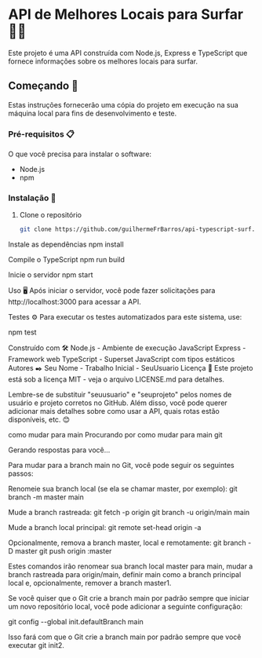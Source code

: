 # API de Melhores Locais para Surfar 🏄‍♂️

Este projeto é uma API construída com Node.js, Express e TypeScript que fornece informações sobre os melhores locais para surfar.

## Começando 🚀

Estas instruções fornecerão uma cópia do projeto em execução na sua máquina local para fins de desenvolvimento e teste.

### Pré-requisitos 📋

O que você precisa para instalar o software:

- Node.js
- npm

### Instalação 🔧

1. Clone o repositório
   ```bash
   git clone https://github.com/guilhermeFrBarros/api-typescript-surf.git

Instale as dependências
npm install

Compile o TypeScript
npm run build

Inicie o servidor
npm start

Uso 🖥️
Após iniciar o servidor, você pode fazer solicitações para http://localhost:3000 para acessar a API.

Testes ⚙️
Para executar os testes automatizados para este sistema, use:

npm test

Construído com 🛠️
Node.js - Ambiente de execução JavaScript
Express - Framework web
TypeScript - Superset JavaScript com tipos estáticos
Autores ✒️
Seu Nome - Trabalho Inicial - SeuUsuario
Licença 📄
Este projeto está sob a licença MIT - veja o arquivo LICENSE.md para detalhes.


Lembre-se de substituir "seuusuario" e "seuprojeto" pelos nomes de usuário e projeto corretos no GitHub. Além disso, você pode querer adicionar mais detalhes sobre como usar a API, quais rotas estão disponíveis, etc. 😊



como mudar para main
Procurando por como mudar para main git

Gerando respostas para você…

Para mudar para a branch main no Git, você pode seguir os seguintes passos:

Renomeie sua branch local (se ela se chamar master, por exemplo):
git branch -m master main

Mude a branch rastreada:
git fetch -p origin
git branch -u origin/main main

Mude a branch local principal:
git remote set-head origin -a

Opcionalmente, remova a branch master, local e remotamente:
git branch -D master
git push origin :master

Estes comandos irão renomear sua branch local master para main, mudar a branch rastreada para origin/main, definir main como a branch principal local e, opcionalmente, remover a branch master1.

Se você quiser que o Git crie a branch main por padrão sempre que iniciar um novo repositório local, você pode adicionar a seguinte configuração:

git config --global init.defaultBranch main

Isso fará com que o Git crie a branch main por padrão sempre que você executar git init2.
